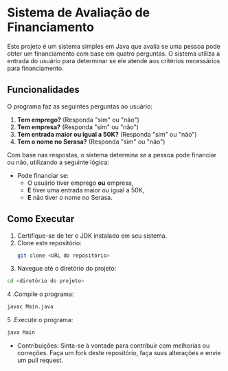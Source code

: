 # Sistema de Avaliação de Financiamento

Este projeto é um sistema simples em Java que avalia se uma pessoa pode obter um financiamento com base em quatro perguntas. O sistema utiliza a entrada do usuário para determinar se ele atende aos critérios necessários para financiamento.

## Funcionalidades

O programa faz as seguintes perguntas ao usuário:

1. **Tem emprego?** (Responda "sim" ou "não")
2. **Tem empresa?** (Responda "sim" ou "não")
3. **Tem entrada maior ou igual a 50K?** (Responda "sim" ou "não")
4. **Tem o nome no Serasa?** (Responda "sim" ou "não")

Com base nas respostas, o sistema determina se a pessoa pode financiar ou não, utilizando a seguinte lógica:

- Pode financiar se:
    - O usuário tiver emprego **ou** empresa,
    - **E** tiver uma entrada maior ou igual a 50K,
    - **E** não tiver o nome no Serasa.

## Como Executar

1. Certifique-se de ter o JDK instalado em seu sistema.
2. Clone este repositório:
   ```bash
   git clone <URL do repositório>
3. Navegue até o diretório do projeto:
```bash
cd <diretório do projeto>
```
4 .Compile o programa:
```bash
javac Main.java
```
5 .Execute o programa:
```bash
java Main
```
- Contribuições:
  Sinta-se à vontade para contribuir com melhorias ou correções. Faça um fork deste repositório, faça suas alterações e envie um pull request.

